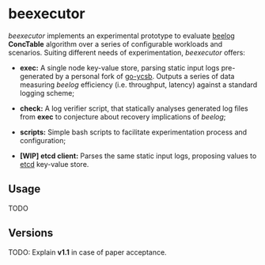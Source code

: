 # beexecutor
*beexecutor* implements an experimental prototype to evaluate [beelog](https://github.com/Lz-Gustavo/beelog) **ConcTable** algorithm over a series of configurable workloads and scenarios. Suiting different needs of experimentation, *beexecutor* offers:

* **exec:** A single node key-value store, parsing static input logs pre-generated by a personal fork of [go-ycsb](https://github.com/Lz-Gustavo/go-ycsb). Outputs a series of data measuring *beelog* efficiency (i.e. throughput, latency) against a standard logging scheme;

* **check:** A log verifier script, that statically analyses generated log files from **exec** to conjecture about recovery implications of *beelog*;

* **scripts:** Simple bash scripts to facilitate experimentation process and configuration;

* **[WIP] etcd client:** Parses the same static input logs, proposing values to [etcd](https://github.com/etcd-io/etcd) key-value store.


## Usage
TODO


## Versions
TODO: Explain **v1.1** in case of paper acceptance.